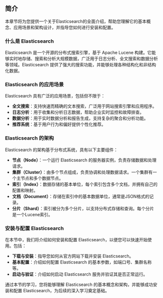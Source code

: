 ## 简介

本章节将为您提供一个关于Elasticsearch的全面介绍，帮助您理解它的基本概念、应用场景和架构设计，并指导您如何进行安装和配置。

### 什么是 Elasticsearch

Elasticsearch 是一个开源的分布式搜索引擎，基于 Apache Lucene 构建。它能够实时地存储、搜索和分析大规模数据，广泛用于日志分析、全文搜索和数据分析等领域。Elasticsearch 提供了强大的搜索功能，并能够处理各种结构化和非结构化数据。

### Elasticsearch 的应用场景

Elasticsearch 具有广泛的应用场景，包括但不限于：
- **全文搜索**：支持快速而精确的文本搜索，广泛用于网站搜索引擎和应用程序。
- **日志分析**：用于收集和分析日志数据，帮助企业实时监控和故障排查。
- **数据分析**：用于实时数据分析和报告生成，支持复杂的聚合和分析功能。
- **推荐系统**：基于用户行为和偏好提供个性化推荐。

### Elasticsearch 的架构

Elasticsearch 的架构基于分布式系统，具有以下主要组件：
- **节点（Node）**：一个运行 Elasticsearch 的服务器实例，负责存储数据和处理请求。
- **集群（Cluster）**：由多个节点组成，负责协调和处理数据请求。一个集群有一个主节点和多个数据节点。
- **索引（Index）**：数据存储的基本单位，每个索引包含多个文档，并拥有自己的配置和映射。
- **文档（Document）**：存储在索引中的基本数据单位，通常是JSON格式的记录。
- **分片（Shard）**：索引被分为多个分片，以支持分布式存储和查询。每个分片是一个Lucene索引。

### 安装与配置 Elasticsearch

在本节中，我们将介绍如何安装和配置 Elasticsearch，以便您可以快速开始使用。包括：
- **下载与安装**：指导您如何从官方网站下载并安装 Elasticsearch。
- **基本配置**：介绍如何配置 Elasticsearch 的基本参数，如端口号、集群名称等。
- **启动与验证**：介绍如何启动 Elasticsearch 服务并验证其是否正常运行。

通过本节的学习，您将能够理解 Elasticsearch 的基本概念和架构，并能够成功安装和配置 Elasticsearch，为后续的深入学习奠定基础。

